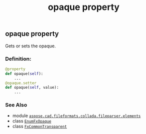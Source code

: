 ﻿---
title: opaque property
second_title: Aspose.CAD for Python via .NET API References
description: 
type: docs
weight: 40
url: /aspose.cad.fileformats.collada.fileparser.elements/fxcommontransparent/opaque/
is_root: false
---

## opaque property


Gets or sets the opaque.
### Definition:
```python
@property
def opaque(self):
    ...
@opaque.setter
def opaque(self, value):
    ...
```

### See Also
* module [`aspose.cad.fileformats.collada.fileparser.elements`](../../)
* class [`EnumFxOpaque`](/cad/python-net/aspose.cad.fileformats.collada.fileparser.elements/enumfxopaque)
* class [`FxCommonTransparent`](/cad/python-net/aspose.cad.fileformats.collada.fileparser.elements/fxcommontransparent)
